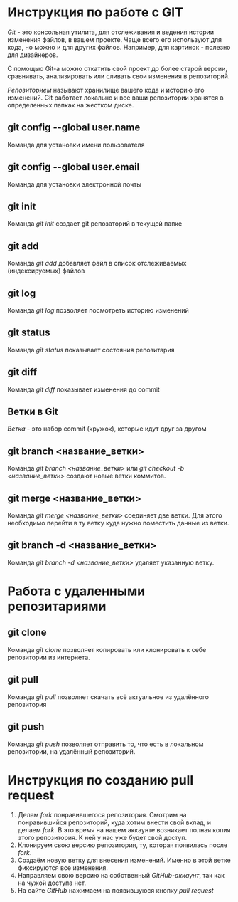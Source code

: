 # Инструкция по работе с GIT

*Git* - это консольная утилита, для отслеживания и ведения истории изменения файлов, в вашем проекте. Чаще всего его используют для кода, но можно и для других файлов. Например, для картинок - полезно для дизайнеров.

С помощью Git-a можно откатить свой проект до более старой версии, сравнивать, анализировать или сливать свои изменения в репозиторий.

*Репозиторием* называют хранилище вашего кода и историю его изменений. Git работает локально и все ваши репозитории хранятся в определенных папках на жестком диске.

## git config --global user.name

Команда для установки имени пользователя 

## git config --global user.email

Команда для установки электронной почты

## git init

Команда *git init*  создает git репозаторий в текущей папке

## git add

Команда *git add* добавляет файл в список отслеживаемых (индексируемых) файлов

## git log 

Команда *git log* позволяет посмотреть историю изменений


## git status 

Команда *git status* показывает состояния репозитария

## git diff 

Команда *git diff* показывает изменения до commit

## Ветки в Git

*Ветка* - это набор commit (кружок), которые идут друг за другом

## git branch <название_ветки>

Команда *git branch <название_ветки>* или *git checkout -b <название_ветки>* создают новые ветки коммитов.

## git merge <название_ветки>

Команда *git merge <название_ветки>* соединяет две ветки. Для этого необходимо перейти в ту ветку куда нужно поместить данные из ветки.

## git branch -d <название_ветки>

Команда *git branch -d <название_ветки>* удаляет указанную ветку.

# Работа с удаленными репозитариями

##  git clone

Команда *git clone* позволяет копировать или клонировать к себе репозитории из интернета.

##  git pull

 Команда *git pull* позволяет скачать всё актуальное из удалённого репозитория

 ## git push

Команда *git push* позволяет отправить то, что есть в локальном репозитории, на удалённый репозиторий.

# Инструкция по созданию pull request

1. Делам *fork* понравившегося репозитория.
Смотрим на понравившийся репозиторий, куда хотим внести свой вклад, и делаем *fork*. В это время на нашем аккаунте возникает полная копия этого репозитория. К ней у нас уже будет свой доступ.
2. Клонируем свою версию репозитория, ту, которая появилась после *fork*.
3. Создаём новую ветку для внесения изменений. Именно в этой ветке фиксируются все изменения.
4. Направляем свою версию на собственный *GitHub-аккаунт*, так как на чужой доступа нет.
5. На сайте *GitHub* нажимаем на появившуюся кнопку *pull request*
